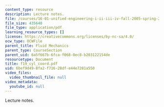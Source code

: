 ```yaml
---
content_type: resource
description: Lecture notes.
file: /courses/16-01-unified-engineering-i-ii-iii-iv-fall-2005-spring-2006/6bef9d498fa2f71628dfe44e7281a550_f19_cyl_coord.pdf
file_size: 435640
file_type: application/pdf
learning_resource_types: []
license: https://creativecommons.org/licenses/by-nc-sa/4.0/
ocw_type: OCWFile
parent_title: Fluid Mechanics
parent_type: CourseSection
parent_uid: 6a5f667b-6fca-f068-0ec8-b203122154de
resourcetype: Document
title: f19_cyl_coord.pdf
uid: 6bef9d49-8fa2-f716-28df-e44e7281a550
video_files:
  video_thumbnail_file: null
video_metadata:
  youtube_id: null
---
```

Lecture notes.